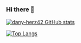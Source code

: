 ### Hi there 👋

[![dany-herz42 GitHub stats](https://github-readme-stats.vercel.app/api?username=dany-herz42&show_icons=true&theme=onedark&include_all_commits=true)](https://github.com/dany-herz42/github-readme-stats)

[![Top Langs](https://github-readme-stats.vercel.app/api/top-langs/?username=dany-herz42&theme=onedark)](https://github.com/dany-herz42/github-readme-stats)

<!--
**dany-herz42/dany-herz42** is a ✨ _special_ ✨ repository because its `README.md` (this file) appears on your GitHub profile.

Here are some ideas to get you started:

- 🔭 I’m currently working on ...
- 🌱 I’m currently learning ...
- 👯 I’m looking to collaborate on ...
- 🤔 I’m looking for help with ...
- 💬 Ask me about ...
- 📫 How to reach me: ...
- 😄 Pronouns: ...
- ⚡ Fun fact: ...
-->
